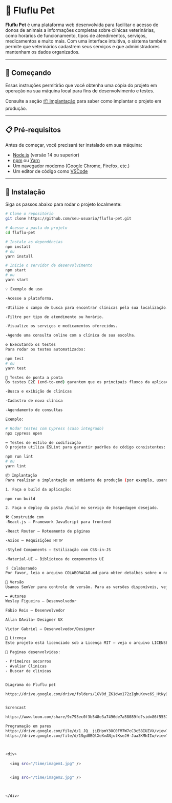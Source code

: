 # 🐾 Fluflu Pet

**Fluflu Pet** é uma plataforma web desenvolvida para facilitar o acesso de donos de animais a informações completas sobre clínicas veterinárias, como horários de funcionamento, tipos de atendimentos, serviços, medicamentos e muito mais. Com uma interface intuitiva, o sistema também permite que veterinários cadastrem seus serviços e que administradores mantenham os dados organizados.

---

## 🚀 Começando

Essas instruções permitirão que você obtenha uma cópia do projeto em operação na sua máquina local para fins de desenvolvimento e testes.

Consulte a seção [📦 Implantação](#📦-implantação) para saber como implantar o projeto em produção.

---

## 📋 Pré-requisitos

Antes de começar, você precisará ter instalado em sua máquina:

- [Node.js](https://nodejs.org/) (versão 14 ou superior)
- [npm](https://www.npmjs.com/) ou [Yarn](https://yarnpkg.com/)
- Um navegador moderno (Google Chrome, Firefox, etc.)
- Um editor de código como [VSCode](https://code.visualstudio.com/)

---

## 🔧 Instalação

Siga os passos abaixo para rodar o projeto localmente:

```bash
# Clone o repositório
git clone https://github.com/seu-usuario/fluflu-pet.git

# Acesse a pasta do projeto
cd fluflu-pet

# Instale as dependências
npm install
# ou
yarn install

# Inicie o servidor de desenvolvimento
npm start
# ou
yarn start

💡 Exemplo de uso

-Acesse a plataforma.

-Utilize o campo de busca para encontrar clínicas pela sua localização.

-Filtre por tipo de atendimento ou horário.

-Visualize os serviços e medicamentos oferecidos.

-Agende uma consulta online com a clínica de sua escolha.

⚙️ Executando os testes
Para rodar os testes automatizados:

npm test
# ou
yarn test

🔩 Testes de ponta a ponta
Os testes E2E (end-to-end) garantem que os principais fluxos da aplicação funcionem corretamente, como:

-Busca e exibição de clínicas

-Cadastro de nova clínica

-Agendamento de consultas

Exemplo:

# Rodar testes com Cypress (caso integrado)
npx cypress open

⌨️ Testes de estilo de codificação
O projeto utiliza ESLint para garantir padrões de código consistentes:

npm run lint
# ou
yarn lint

📦 Implantação
Para realizar a implantação em ambiente de produção (por exemplo, usando Vercel, Netlify ou Heroku):

1. Faça o build da aplicação:

npm run build

2. Faça o deploy da pasta /build no serviço de hospedagem desejado.

🛠️ Construído com
-React.js – Framework JavaScript para frontend

-React Router – Roteamento de páginas

-Axios – Requisições HTTP

-Styled Components – Estilização com CSS-in-JS

-Material-UI – Biblioteca de componentes UI

🖇️ Colaborando
Por favor, leia o arquivo COLABORACAO.md para obter detalhes sobre o nosso código de conduta e o processo para nos enviar pull requests.

📌 Versão
Usamos SemVer para controle de versão. Para as versões disponíveis, veja as tags neste repositório.

✒️ Autores
Wesley Figueira – Desenvolvedor

Fábio Reis – Desenvolvedor

Allan DAvila– Designer UX

Victor Gabriel – Desenvolvedor/Designer 

📄 Licença
Este projeto está licenciado sob a Licença MIT – veja o arquivo LICENSE.md para detalhes.

📄 Paginas desenvolvidas:

- Primeiros socorros
- Avaliar Clinicas
- Buscar de clinicas


Diagrama do Fluflu pet

https://drive.google.com/drive/folders/1GV0d_ZK1dwx172zIghuKxvc6S_HtNy9J


Screncast

https://www.loom.com/share/9c793ec0f3b548e3a7496de7a58089fd?sid=86f55576-3fb0-49c6-8863-1eebf6f85ccc

Programação em pares
https://drive.google.com/file/d/1_JQ__jiEHpmY3OC0FM7W7cC3c58IUZVX/view?usp=drive_link
https://drive.google.com/file/d/1Sgd8BQlXeXvANjutKseJH-Jaa3KMhIIw/view?usp=drive_link



<div>
  
  <img src="/time/imagem1.jpg" />

  
  <img src="/time/imagem2.jpg" />



</div>

